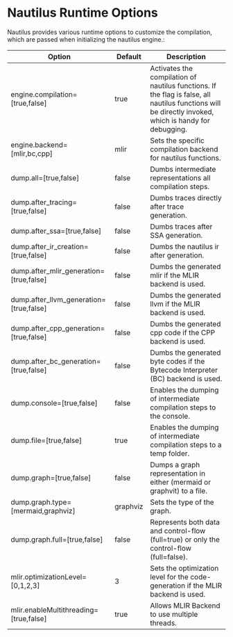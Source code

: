 # Nautilus Runtime Options

Nautilus provides various runtime options to customize the compilation, which are passed when initializing the nautilus
engine.:

| Option                                  | Default  | Description                                                                                                                                           |
|-----------------------------------------|----------|-------------------------------------------------------------------------------------------------------------------------------------------------------|
| engine.compilation=[true,false]         | true     | Activates the compilation of nautilus functions. If the flag is false, all nautilus functions will be directly invoked, which is handy for debugging. |
| engine.backend=[mlir,bc,cpp]            | mlir     | Sets the specific compilation backend for nautilus functions.                                                                                         |
| dump.all=[true,false]                   | false    | Dumbs intermediate representations all compilation steps.                                                                                             |
| dump.after_tracing=[true,false]         | false    | Dumbs traces directly after trace generation.                                                                                                         |
| dump.after_ssa=[true,false]             | false    | Dumbs traces after SSA generation.                                                                                                                    |
| dump.after_ir_creation=[true,false]     | false    | Dumbs the nautilus ir after generation.                                                                                                               |
| dump.after_mlir_generation=[true,false] | false    | Dumbs the generated mlir if the MLIR backend is used.                                                                                                 |
| dump.after_llvm_generation=[true,false] | false    | Dumbs the generated llvm if the MLIR backend is used.                                                                                                 |
| dump.after_cpp_generation=[true,false]  | false    | Dumbs the generated cpp code if the CPP backend is used.                                                                                              |
| dump.after_bc_generation=[true,false]   | false    | Dumbs the generated byte codes if the Bytecode Interpreter (BC) backend is used.                                                                      |
| dump.console=[true,false]               | false    | Enables the dumping of intermediate compilation steps to the console.                                                                                 |
| dump.file=[true,false]                  | true     | Enables the dumping of intermediate compilation steps to a temp folder.                                                                               |
| dump.graph=[true,false]                 | false    | Dumps a graph representation in either (mermaid or graphvit) to a file.                                                                               |
| dump.graph.type=[mermaid,graphviz]      | graphviz | Sets the type of the graph.                                                                                                                           |
| dump.graph.full=[true,false]            | false    | Represents both data and control-flow (full=true) or only the control-flow (full=false).                                                              |
| mlir.optimizationLevel=[0,1,2,3]        | 3        | Sets the optimization level for the code-generation if the MLIR backend is used.                                                                      |
| mlir.enableMultithreading=[true,false]  | true     | Allows MLIR Backend to use multiple threads.                                                                                                          |
